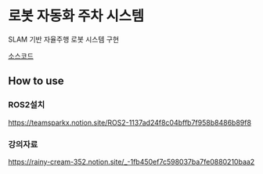 # 로봇 자동화 주차 시스템
SLAM 기반 자율주행 로봇 시스템 구현

[소스코드](https://github.com/rokeycb4/turtlebot4-slam-nav/tree/main/rokey_ws/src/rokey_pjt/rokey_pjt)  

## How to use  


### ROS2설치
https://teamsparkx.notion.site/ROS2-1137ad24f8c04bffb7f958b8486b89f8

### 강의자료
https://rainy-cream-352.notion.site/_-1fb450ef7c598037ba7fe0880210baa2

